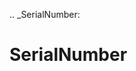 [//]: # (THE CONTENT BELOW IS GENERATED. DO NOT EDIT.)
.. _SerialNumber:

# SerialNumber
[//]: # (ADD YOUR NOTES BELOW. THESE WILL BE PICKED EVERY TIME THE DOCS ARE REGENERATED. //end)
